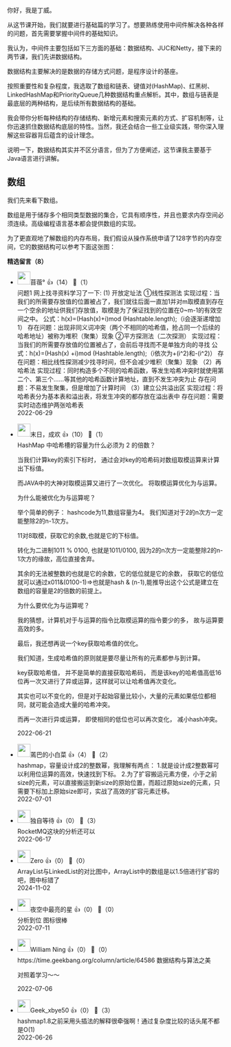 你好，我是丁威。

从这节课开始，我们就要进行基础篇的学习了。想要熟练使用中间件解决各种各样的问题，首先需要掌握中间件的基础知识。

我认为，中间件主要包括如下三方面的基础：数据结构、JUC和Netty，接下来的两节课，我们先讲数据结构。

数据结构主要解决的是数据的存储方式问题，是程序设计的基座。

按照重要性和复杂程度，我选取了数组和链表、键值对(HashMap)、红黑树、LinkedHashMap和PriorityQueue几种数据结构重点解析。其中，数组与链表是最底层的两种结构，是后续所有数据结构的基础。

我会带你分析每种结构的存储结构、新增元素和搜索元素的方式、扩容机制等，让你迅速抓住数据结构底层的特性。当然，我还会结合一些工业级实践，带你深入理解这些容器背后蕴含的设计理念。

说明一下，数据结构其实并不区分语言，但为了方便阐述，这节课我主要基于Java语言进行讲解。

## 数组

我们先来看下数组。

数组是用于储存多个相同类型数据的集合，它具有顺序性，并且也要求内存空间必须连续。高级编程语言基本都会提供数组的实现。

为了更直观地了解数组的内存布局，我们假设从操作系统申请了128字节的内存空间，它的数据结构可以参考下面这张图：
<div><strong>精选留言（8）</strong></div><ul>
<li><img src="https://static001.geekbang.org/account/avatar/00/29/97/23/9c9bd0d4.jpg" width="30px"><span>苜蓿°</span> 👍（14） 💬（1）<div>问题1
	网上找寻资料学习了一下:
		(1) 开放定址法
			①线性探测法
			实现过程：当我们的所需要存放值的位置被占了，我们就往后面一直加1并对m取模直到存在一个空余的地址供我们存放值，取模是为了保证找到的位置在0~m-1的有效空间之中。
			公式：h(x)=(Hash(x)+i)mod (Hashtable.length);（i会逐渐递增加1）
			存在问题：出现非同义词冲突（两个不相同的哈希值，抢占同一个后续的哈希地址）被称为堆积（聚集）现象
			②平方探测法（二次探测）
			实现过程： 当我们的所需要存放值的位置被占了，会前后寻找而不是单独方向的寻找
			公式：h(x)=(Hash(x) +i)mod (Hashtable.length);（i依次为+(i^2)和-(i^2)）
			存在问题：相比线性探测减少找寻时间，但不会减少堆积（聚集）现象
		（2）再哈希法
			实现过程：同时构造多个不同的哈希函数，等发生哈希冲突时就使用第二个、第三个……等其他的哈希函数计算地址，直到不发生冲突为止
			存在问题：不易发生聚集，但是增加了计算时间
		（3）建立公共溢出区
			实现过程：将哈希表分为基本表和溢出表，将发生冲突的都存放在溢出表中
			存在问题：需要实时动态维护两张哈希表</div>2022-06-29</li><br/><li><img src="https://wx.qlogo.cn/mmopen/vi_32/Q0j4TwGTfTLm8skz4F7FGGBTXWUMia6qVEc00BddeXapicv5FkAx62GmOnUNEcE4scSR60AmappQoNdIQhccKsBA/132" width="30px"><span>末日，成欢</span> 👍（10） 💬（1）<div>HashMap 中哈希槽的容量为什么必须为 2 的倍数？

当我们计算key的索引下标时， 通过会对key的哈希码对数组取模运算来计算出下标值。

而JAVA中的大神对取模运算又进行了一次优化。 将取模运算优化为与运算。

为什么能被优化为与运算呢？

举个简单的例子： hashcode为11,数组容量为4。 我们知道对于2的n次方一定能整除2的n-1次方。

11对8取模，获取它的余数,也就是它的下标值。 

转化为二进制1011 % 0100, 也就是1011&#47;0100, 因为2的n次方一定能整除2的n-1次方的缘故，高位直接舍弃。 

其余的无法被整数的也就是它的余数，它的低位就是它的余数， 获取它的低位就可以通过x011&amp;(0100-1)=&gt;也就是hash &amp; (n-1),能推导出这个公式是建立在数组的容量是2的倍数的前提上。

为什么要优化为与运算呢？

我的猜想，计算机对于与运算的指令比取模运算的指令要少的多， 故与运算要高效的多。

最后，我还想再说一个key获取哈希值的优化。

我们知道，生成哈希值的原则就是要尽量让所有的元素都参与到计算。

key获取哈希值， 并不是简单的直接获取哈希码， 而是该key的哈希值高低16位再一次又进行了异或运算，这样就可以让哈希值再次变化。

其实也可以不变化的，但是对于起始容量比较小，大量的元素如果低位都相同，就可能会造成大量的哈希冲突。 

而再一次进行异或运算， 即使相同的低位也可以再次变化， 减小hash冲突。
</div>2022-06-21</li><br/><li><img src="https://static001.geekbang.org/account/avatar/00/10/13/45/16c60da2.jpg" width="30px"><span>蔫巴的小白菜</span> 👍（4） 💬（2）<div>hashmap，容量设计成2的整数幂，我理解有两点：
1.就是设计成2整数幂可以利用位运算的高效，快速找到下标。
2.为了扩容搬运元素方便，小于之前size的元素，可以直接搬运到新size的原始位置，而超过原始size的元素，只需要下标加上原始size即可，实战了高效的扩容元素迁移。</div>2022-07-01</li><br/><li><img src="https://static001.geekbang.org/account/avatar/00/11/8d/55/1345dff3.jpg" width="30px"><span>独自等待</span> 👍（0） 💬（3）<div>RocketMQ这块的分析还可以</div>2022-06-17</li><br/><li><img src="https://static001.geekbang.org/account/avatar/00/12/de/e0/64e555ae.jpg" width="30px"><span>Zero</span> 👍（0） 💬（0）<div>ArrayList与LinkedList的对比图中，ArrayList中的数组是以1.5倍进行扩容的吧，图中标错了</div>2024-11-02</li><br/><li><img src="https://static001.geekbang.org/account/avatar/00/13/57/6e/b6795c44.jpg" width="30px"><span>夜空中最亮的星</span> 👍（0） 💬（0）<div>分析到位 图标很棒</div>2022-07-11</li><br/><li><img src="https://static001.geekbang.org/account/avatar/00/18/4b/d7/f46c6dfd.jpg" width="30px"><span>William Ning</span> 👍（0） 💬（0）<div>https:&#47;&#47;time.geekbang.org&#47;column&#47;article&#47;64586
数据结构与算法之美

对照着学习～～</div>2022-07-06</li><br/><li><img src="" width="30px"><span>Geek_xbye50</span> 👍（0） 💬（3）<div>hashmap1.8之前采用头插法的解释很牵强啊！通过复杂度比较的话头尾不都是O(1)</div>2022-06-26</li><br/>
</ul>